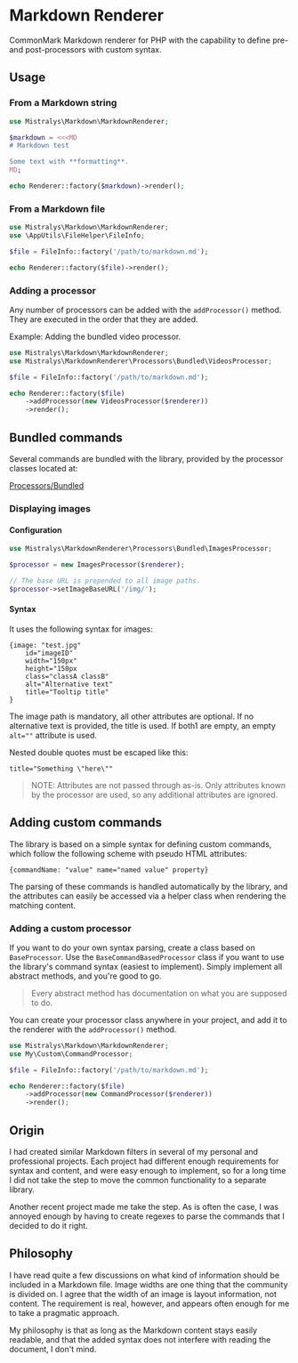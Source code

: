# Markdown Renderer

CommonMark Markdown renderer for PHP with the capability to define
pre- and post-processors with custom syntax.

## Usage

### From a Markdown string

```php
use Mistralys\Markdown\MarkdownRenderer;

$markdown = <<<MD
# Markdown test

Some text with **formatting**.
MD;

echo Renderer::factory($markdown)->render();
```

### From a Markdown file

```php
use Mistralys\Markdown\MarkdownRenderer;
use \AppUtils\FileHelper\FileInfo;

$file = FileInfo::factory('/path/to/markdown.md');

echo Renderer::factory($file)->render();
```

### Adding a processor

Any number of processors can be added with the `addProcessor()` 
method. They are executed in the order that they are added.

Example: Adding the bundled video processor.

```php
use Mistralys\Markdown\MarkdownRenderer;
use Mistralys\MarkdownRenderer\Processors\Bundled\VideosProcessor;

$file = FileInfo::factory('/path/to/markdown.md');

echo Renderer::factory($file)
    ->addProcessor(new VideosProcessor($renderer))
    ->render();
```

## Bundled commands

Several commands are bundled with the library, provided by the
processor classes located at:

[Processors/Bundled](/src/MarkdownRenderer/Processors/Bundled)

### Displaying images

#### Configuration

```php
use Mistralys\MarkdownRenderer\Processors\Bundled\ImagesProcessor;

$processor = new ImagesProcessor($renderer);

// The base URL is prepended to all image paths.
$processor->setImageBaseURL('/img/');
```

#### Syntax

It uses the following syntax for images:

```
{image: "test.jpg"
    id="imageID"  
    width="150px"
    height="150px 
    class="classA classB" 
    alt="Alternative text"
    title="Tooltip title"
}
```

The image path is mandatory, all other attributes are optional.
If no alternative text is provided, the title is used. If both1
are empty, an empty `alt=""` attribute is used.

Nested double quotes must be escaped like this:
 
```
title="Something \"here\""
```

> NOTE: Attributes are not passed through as-is.
> Only attributes known by the processor are used, so any
> additional attributes are ignored.

## Adding custom commands

The library is based on a simple syntax for defining custom commands,
which follow the following scheme with pseudo HTML attributes:

```
{commandName: "value" name="named value" property}
```

The parsing of these commands is handled automatically by the library,
and the attributes can easily be accessed via a helper class when rendering
the matching content.

### Adding a custom processor

If you want to do your own syntax parsing, create a class based on
`BaseProcessor`. Use the `BaseCommandBasedProcessor` class if you want
to use the library's command syntax (easiest to implement). Simply
implement all abstract methods, and you're good to go.

> Every abstract method has documentation on what you are supposed to do.

You can create your processor class anywhere in your project, and add
it to the renderer with the `addProcessor()` method.

```php
use Mistralys\Markdown\MarkdownRenderer;
use My\Custom\CommandProcessor;

$file = FileInfo::factory('/path/to/markdown.md');

echo Renderer::factory($file)
    ->addProcessor(new CommandProcessor($renderer))
    ->render();
```

## Origin

I had created similar Markdown filters in several of my personal and
professional projects. Each project had different enough requirements
for syntax and content, and were easy enough to implement, so for a
long time I did not take the step to move the common functionality to
a separate library.

Another recent project made me take the step. As is often the case, I 
was annoyed enough by having to create regexes to parse the commands
that I decided to do it right.

## Philosophy

I have read quite a few discussions on what kind of information should
be included in a Markdown file. Image widths are one thing that the 
community is divided on. I agree that the width of an image is layout
information, not content. The requirement is real, however, and appears
often enough for me to take a pragmatic approach.

My philosophy is that as long as the Markdown content stays easily 
readable, and that the added syntax does not interfere with reading
the document, I don't mind.
